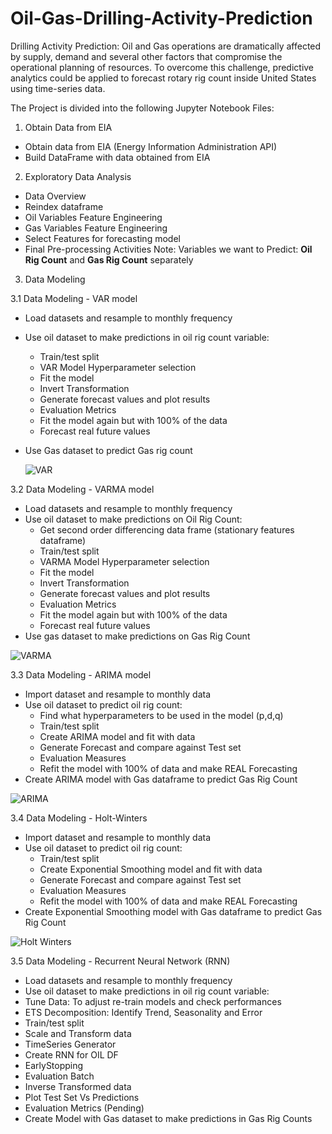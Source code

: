 # Oil-Gas-Drilling-Activity-Prediction
Drilling Activity Prediction: Oil and Gas operations are dramatically affected by supply, demand and several other factors that compromise the operational planning of resources. To overcome this challenge, predictive analytics could be applied to forecast rotary rig count inside United States using time-series data.

The Project is divided into the following Jupyter Notebook Files:

1. Obtain Data from EIA
- Obtain data from EIA (Energy Information Administration API)
- Build DataFrame with data obtained from EIA


2. Exploratory Data Analysis
- Data Overview
- Reindex dataframe
- Oil Variables Feature Engineering
- Gas Variables Feature Engineering
- Select Features for forecasting model
- Final Pre-processing Activities
Note: Variables we want to Predict: **Oil Rig Count** and **Gas Rig Count** separately


3. Data Modeling

3.1 Data Modeling - VAR model
- Load datasets and resample to monthly frequency
- Use oil dataset to make predictions in oil rig count variable:
    - Train/test split
    - VAR Model Hyperparameter selection
    - Fit the model
    - Invert Transformation
    - Generate forecast values and plot results
    - Evaluation Metrics
    - Fit the model again but with 100% of the data
    - Forecast real future values
- Use Gas dataset to predict Gas rig count

  ![VAR](https://github.com/antoniodagnino/Oil-Gas-Drilling-Activity-Prediction/assets/76269794/7c105e8a-5863-4fab-86a5-94439be09333)




3.2 Data Modeling - VARMA model
- Load datasets and resample to monthly frequency
- Use oil dataset to make predictions on Oil Rig Count:
    - Get second order differencing data frame (stationary features dataframe) 
    - Train/test split
    - VARMA Model Hyperparameter selection
    - Fit the model
    - Invert Transformation
    - Generate forecast values and plot results
    - Evaluation Metrics
    - Fit the model again but with 100% of the data
    - Forecast real future values
- Use gas dataset to make predictions on Gas Rig Count

![VARMA](https://github.com/antoniodagnino/Oil-Gas-Drilling-Activity-Prediction/assets/76269794/beda195e-7bff-4038-91cd-df928e5e3a8e)


3.3 Data Modeling - ARIMA model
- Import dataset and resample to monthly data
- Use oil dataset to predict oil rig count:
    - Find what hyperparameters to be used in the model (p,d,q)
    - Train/test split
    - Create ARIMA model and fit with data
    - Generate Forecast and compare against Test set
    - Evaluation Measures
    - Refit the model with 100% of data and make REAL Forecasting
 - Create ARIMA model with Gas dataframe to predict Gas Rig Count

![ARIMA](https://github.com/antoniodagnino/Oil-Gas-Drilling-Activity-Prediction/assets/76269794/431e3206-974e-4057-b914-9327e14dcf12)


3.4 Data Modeling - Holt-Winters
- Import dataset and resample to monthly data
- Use oil dataset to predict oil rig count:
    - Train/test split
    - Create Exponential Smoothing model and fit with data
    - Generate Forecast and compare against Test set
    - Evaluation Measures
    - Refit the model with 100% of data and make REAL Forecasting   
 - Create Exponential Smoothing model with Gas dataframe to predict Gas Rig Count


![Holt Winters](https://github.com/antoniodagnino/Oil-Gas-Drilling-Activity-Prediction/assets/76269794/27ebb41f-0a85-42b9-8bcf-bee2a10517ff)



3.5 Data Modeling - Recurrent Neural Network (RNN)
- Load datasets and resample to monthly frequency
- Use oil dataset to make predictions in oil rig count variable:
- Tune Data: To adjust re-train models and check performances
- ETS Decomposition: Identify Trend, Seasonality and Error
- Train/test split
- Scale and Transform data
- TimeSeries Generator
- Create RNN for OIL DF
- EarlyStopping
- Evaluation Batch
- Inverse Transformed data
- Plot Test Set Vs Predictions
- Evaluation Metrics (Pending)
- Create Model with Gas dataset to make predictions in Gas Rig Counts
